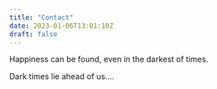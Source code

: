 ```yaml
---
title: "Contact"
date: 2023-01-06T13:01:10Z
draft: false
---
```


Happiness can be found, even in the darkest of times.

Dark times lie ahead of us....
